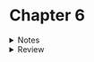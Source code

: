 # Chapter 6

<details>
<summary>Notes</summary>
 
- Structured data: 
    - data divided up into fixed-lenght records and fixed-format fields so
      computer can interpret data 
    - the fields and recors are fixed-length
 
- `.rept`: 
    - assembler directive repeats the contents of the file between `.rept`
      and `.endr` 
    - usually used to pad values in  the .data section 

# Notes
</details>

<details>
<summary>Review</summary>

# Review
## Know the concepts
### 1.What is a record?
- a collection of fields, possibly of different data types

### 2.What is the advantage of fixed-length records over variable-length records?
- easy to access and manage data

### 3.How do you include constants in multiple assembly source files?
- put constants in a file then use `.include` 

### 4.Why might you want to split up a project into multiple source files?
- easy to maintain and develop

### 5.
- What does the instruction incl record_buffer + RECORD_AGE do? 
    - increment the data of address record_buffer + RECORD_AGE: increment age field  
- What addressing mode is it using? 
    - direct addressing mode 
- How many operands does the incl instructions have in this case? 
    - one operand 
- Which parts are beging handled by the assembler and which parts are being handled when the program is run? 
    - assembler computes `record_buffer + RECORD_AGE` to an address number
    - increment at data at address number is being handled when the program run
     
## Use the concepts
### Create a program to find the largest age
largest-age.s
### Create a program to find the smallest age
smallest-age.s

## Going further

</details>
